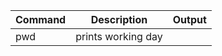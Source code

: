 | Command | Description         | Output |
| ------- | ------------------- | ------ |
| pwd     | prints working day  |        |
